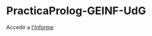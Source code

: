 # PracticaProlog-GEINF-UdG

Accedir a [l'Informe](https://github.com/juanjogomezvillegas/PracticaProlog-GEINF-UdG/blob/main/Informe.md)
